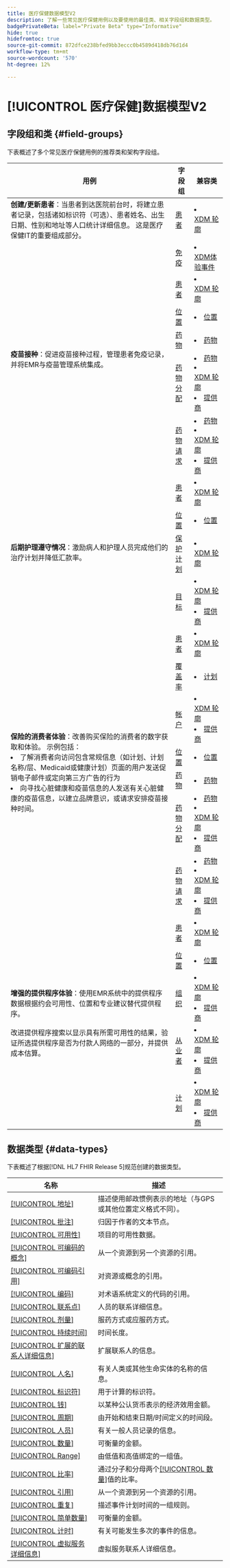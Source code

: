 ```yaml
---
title: 医疗保健数据模型V2
description: 了解一些常见医疗保健用例以及要使用的最佳类、相关字段组和数据类型。
badgePrivateBeta: label="Private Beta" type="Informative"
hide: true
hidefromtoc: true
source-git-commit: 872dfce238bfed9bb3eccc0b4589d418db76d1d4
workflow-type: tm+mt
source-wordcount: '570'
ht-degree: 12%

---
```


# [!UICONTROL 医疗保健]数据模型V2

## 字段组和类 {#field-groups}

下表概述了多个常见医疗保健用例的推荐类和架构字段组。

<table>
  <thead>
    <tr>
      <th>用例</th>
      <th>字段组</th>
      <th>兼容类</th>
    </tr>
  </thead>
  <tbody>
    <tr>
      <td><strong>创建/更新患者</strong>：当患者到达医院前台时，将建立患者记录，包括诸如标识符（可选）、患者姓名、出生日期、性别和地址等人口统计详细信息。 这是医疗保健IT的重要组成部分。</td>
      <td><a href="../../field-groups/profile/healthcare-patient.md">患者</a></td>
      <td>
        <li><a href="../../classes/individual-profile.md">XDM 轮廓</a></li>
      </td>
    </tr>
    <tr>
      <td rowspan="6"><strong>疫苗接种</strong>：促进疫苗接种过程，管理患者免疫记录，并将EMR与疫苗管理系统集成。</td>
      <td><a href="../../field-groups/event/healthcare-immunization.md">免疫</a></td>
      <td>
        <li><a href="../../classes/experienceevent.md">XDM体验事件</a></li>
      </td>
    </tr>
    <tr>
      <td><a href="../../field-groups/profile/healthcare-patient.md">患者</a></td>
      <td>
        <li><a href="../../classes/individual-profile.md">XDM 轮廓</a></li>
      </td>
    </tr>
    <tr>
      <td><a href="../../field-groups/location/healthcare-location.md">位置</a></td>
      <td>
        <li><a href="../../classes/location.md">位置</a></li>
      </td>
    </tr>
    <tr>
      <td><a href="../../field-groups/medication/healthcare-medication-v2.md">药物</a></td>
      <td>
        <li><a href="../../classes/medication.md">药物</a></li>
      </td>
    </tr>
    <tr>
      <td><a href="../../field-groups/medication/healthcare-medication-dispense.md">药物分配</a></td>
      <td>
        <li><a href="../../classes/medication.md">药物</a></li>
        <li><a href="../../classes/individual-profile.md">XDM 轮廓</a></li>
        <li><a href="../../classes/provider.md">提供商</a></li>
      </td>
    </tr>
    <tr>
      <td><a href="../../field-groups/medication/healthcare-medication-request.md">药物请求</a></td>
      <td>
        <li><a href="../../classes/medication.md">药物</a></li>
        <li><a href="../../classes/individual-profile.md">XDM 轮廓</a></li>
        <li><a href="../../classes/provider.md">提供商</a></li>
      </td>
    </tr>
    <tr>
      <td rowspan="4"><strong>后期护理遵守情况</strong>：激励病人和护理人员完成他们的治疗计划并降低汇款率。</td>
      <td><a href="../../field-groups/profile/healthcare-patient.md">患者</a></td>
      <td>
        <li><a href="../../classes/individual-profile.md">XDM 轮廓</a></li>
      </td>
    </tr>
    <tr>
      <td><a href="../../field-groups/location/healthcare-location.md">位置</a></td>
      <td>
        <li><a href="../../classes/location.md">位置</a></li>
      </td>
    </tr>
    <tr>
      <td><a href="../../field-groups/profile/healthcare-care-plan.md">保护计划</a></td>
      <td>
        <li><a href="../../classes/individual-profile.md">XDM 轮廓</a></li>
      </td>
    </tr>
    <tr>
      <td><a href="../../field-groups/profile/healthcare-goal.md">目标</a></td>
      <td>
        <li><a href="../../classes/individual-profile.md">XDM 轮廓</a></li>
        <li><a href="../../classes/provider.md">提供商</a></li>
      </td>
    </tr>
    <tr>
      <td rowspan="7"><strong>保险的消费者体验</strong>：改善购买保险的消费者的数字获取和体验。 示例包括： 
        <li> 了解消费者向访问包含常规信息（如计划、计划名称/层、Medicaid或健康计划）页面的用户发送促销电子邮件或定向第三方广告的行为
        </li> 
        <li> 向寻找心脏健康和疫苗信息的人发送有关心脏健康的疫苗信息，以建立品牌意识，或请求安排疫苗接种时间。
        </li>
      </td>
      <td><a href="../../field-groups/profile/healthcare-patient.md">患者</a></td>
      <td>
        <li><a href="../../classes/individual-profile.md">XDM 轮廓</a></li>
      </td>
    </tr>
    <tr>
      <td><a href="../../field-groups/plan/healthcare-coverage.md">覆盖率</a></td>
      <td>
        <li><a href="../../classes/plan.md">计划</a></li>
      </td>
    </tr>
    <tr>
      <td><a href="../../field-groups/profile/healthcare-account.md">帐户</a></td>
      <td>
        <li><a href="../../classes/individual-profile.md">XDM 轮廓</a></li>
        <li><a href="../../classes/provider.md">提供商</a></li>
      </td>
    </tr>
    <tr>
      <td><a href="../../field-groups/location/healthcare-location.md">位置</a></td>
      <td>
        <li><a href="../../classes/location.md">位置</a></li>
      </td>
    </tr>
      <tr>
      <td><a href="../../field-groups/medication/healthcare-medication-v2.md">药物</a></td>
      <td>
        <li><a href="../../classes/medication.md">药物</a></li>
      </td>
    </tr>
    <tr>
      <td><a href="../../field-groups/medication/healthcare-medication-dispense.md">药物分配</a></td>
      <td>
        <li><a href="../../classes/medication.md">药物</a></li>
        <li><a href="../../classes/individual-profile.md">XDM 轮廓</a></li>
        <li><a href="../../classes/provider.md">提供商</a></li>
      </td>
    </tr>
    <tr>
      <td><a href="../../field-groups/medication/healthcare-medication-request.md">药物请求</a></td>
      <td>
        <li><a href="../../classes/medication.md">药物</a></li>
        <li><a href="../../classes/individual-profile.md">XDM 轮廓</a></li>
        <li><a href="../../classes/provider.md">提供商</a></li>
      </td>
    </tr>
    <tr>
      <td rowspan="5"><strong>增强的提供程序体验</strong>：使用EMR系统中的提供程序数据根据约会可用性、位置和专业建议替代提供程序。 <br> <br>改进提供程序搜索以显示具有所需可用性的结果，验证所选提供程序是否为付款人网络的一部分，并提供成本估算。
      </td>
      <td><a href="../../field-groups/profile/healthcare-patient.md">患者</a></td>
      <td>
        <li><a href="../../classes/individual-profile.md">XDM 轮廓</a></li>
      </td>
    </tr>
    <tr>
      <td><a href="../../field-groups/location/healthcare-location.md">位置</a></td>
      <td>
        <li><a href="../../classes/location.md">位置</a></li>
      </td>
    </tr>
    <tr>
      <td><a href="../../field-groups/profile/healthcare-organization.md">组织</a></td>
      <td>
        <li><a href="../../classes/individual-profile.md">XDM 轮廓</a></li>
        <li><a href="../../classes/provider.md">提供商</a></li>
      </td>
    </tr>
    <tr>
      <td><a href="../../field-groups/profile/healthcare-practioner.md">从业者</a></td>
      <td>
        <li><a href="../../classes/individual-profile.md">XDM 轮廓</a></li>
        <li><a href="../../classes/provider.md">提供商</a></li>
      </td>
    </tr>
    <tr>
      <td><a href="../../field-groups/profile/healthcare-schedule.md">计划</a></td>
      <td>
        <li><a href="../../classes/individual-profile.md">XDM 轮廓</a></li>
        <li><a href="../../classes/provider.md">提供商</a></li>
      </td>
    </tr>
  </tbody>
</table>

## 数据类型 {#data-types}

下表概述了根据[!DNL HL7 FHIR Release 5]规范创建的数据类型。

| 名称 | 描述 |
| --- | --- |
| [[!UICONTROL 地址]](../../data-types/healthcare/address.md) | 描述使用邮政惯例表示的地址（与GPS或其他位置定义格式不同）。 |
| [[!UICONTROL 批注]](../../data-types/healthcare/annotation.md) | 归因于作者的文本节点。 |
| [[!UICONTROL 可用性]](../../data-types/healthcare/availability.md) | 项目的可用性数据。 |
| [[!UICONTROL 可编码的概念]](../../data-types/healthcare/codeable-concept.md) | 从一个资源到另一个资源的引用。 |
| [[!UICONTROL 可编码引用]](../../data-types/healthcare/codeable-reference.md) | 对资源或概念的引用。 |
| [[!UICONTROL 编码]](../../data-types/healthcare/coding.md) | 对术语系统定义的代码的引用。 |
| [[!UICONTROL 联系点]](../../data-types/healthcare/contact-point.md) | 人员的联系详细信息。 |
| [[!UICONTROL 剂量]](../../data-types/healthcare/dosage.md) | 服药方式或应服药方式。 |
| [[!UICONTROL 持续时间]](../../data-types/healthcare/duration.md) | 时间长度。 |
| [[!UICONTROL 扩展的联系人详细信息]](../../data-types/healthcare/extended-contact-detail.md) | 扩展联系人的信息。 |
| [[!UICONTROL 人名]](../../data-types/healthcare/human-name.md) | 有关人类或其他生命实体的名称的信息。 |
| [[!UICONTROL 标识符]](../../data-types/healthcare/identifier.md) | 用于计算的标识符。 |
| [[!UICONTROL 钱]](../../data-types/healthcare/money.md) | 以某种公认货币表示的经济效用金额。 |
| [[!UICONTROL 周期]](../../data-types/healthcare/period.md) | 由开始和结束日期/时间定义的时间段。 |
| [[!UICONTROL 人员]](../../data-types/healthcare/person.md) | 有关一般人员记录的信息。 |
| [[!UICONTROL 数量]](../../data-types/healthcare/quantity.md) | 可衡量的金额。 |
| [[!UICONTROL Range]](../../data-types/healthcare/range.md) | 由低值和高值绑定的一组值。 |
| [[!UICONTROL 比率]](../../data-types/healthcare/ratio.md) | 通过分子和分母两个[[!UICONTROL 数量]](../../data-types/healthcare/quantity.md)值的比率。 |
| [[!UICONTROL 引用]](../../data-types/healthcare/reference.md) | 从一个资源到另一个资源的引用。 |
| [[!UICONTROL 重复]](../../data-types/healthcare/repeat.md) | 描述事件计划时间的一组规则。 |
| [[!UICONTROL 简单数量]](../../data-types/healthcare/simple-quantity.md) | 可衡量的金额。 |
| [[!UICONTROL 计时]](../../data-types/healthcare/timing.md) | 有关可能发生多次的事件的信息。 |
| [[!UICONTROL 虚拟服务详细信息]](../../data-types/healthcare/virtual-service-detail.md) | 虚拟服务联系人详细信息。 |

